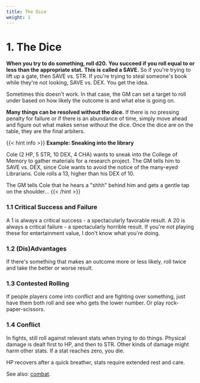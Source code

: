 ```yaml
---
title: The Dice
weight: 1
---
```

# 1. The Dice
**When you try to do something, roll d20.**
**You succeed if you roll equal to or less than the appropriate stat.**
**This is called a SAVE.**
So if you're trying to lift up a gate, then SAVE vs. STR.
If you're trying to steal someone's book while they're not looking, SAVE vs. DEX.
You get the idea.

Sometimes this doesn't work.
In that case, the GM can set a target to roll under based on how likely the outcome is and what else is going on.

**Many things can be resolved without the dice.**
If there is no pressing penalty for failure or if there is an abundance of time, simply move ahead and figure out what makes sense without the dice.
Once the dice are on the table, they are the final arbiters.

{{< hint info >}}
**Example: Sneaking into the library**

Cole (2 HP, 5 STR, 10 DEX, 4 CHA) wants to sneak into the College of Memory to gather materials for a research project.
The GM tells him to SAVE vs. DEX, since Cole wants to avoid the notice of the many-eyed Librarians.
Cole rolls a 13, higher than his DEX of 10.

The GM tells Cole that he hears a "shhh" behind him and gets a gentle tap on the shoulder…
{{< /hint >}}

### 1.1 Critical Success and Failure
A 1 is always a critical success - a spectacularly favorable result.
A 20 is always a critical failure - a spectacularly horrible result.
If you're not playing these for entertainment value, I don't know what you're doing.

### 1.2 (Dis)Advantages
If there's something that makes an outcome more or less likely, roll twice and take the better or worse result.

### 1.3 Contested Rolling
If people players come into conflict and are fighting over something, just have them both roll and see who gets the lower number.
Or play rock-paper-scissors.

### 1.4 Conflict
In fights, still roll against relevant stats when trying to do things.
Physical damage is dealt first to HP, and then to STR.
Other kinds of damage might harm other stats.
If a stat reaches zero, you die.

HP recovers after a quick breather, stats require extended rest and care.

See also: [combat](/docs/mechanics/hazards/#31-combat).